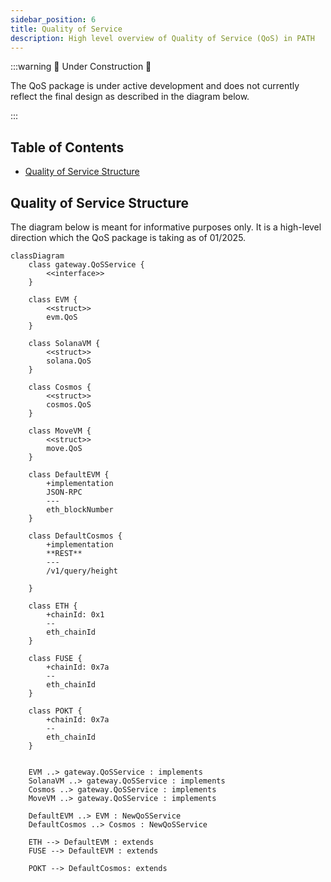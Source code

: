 ```yaml
---
sidebar_position: 6
title: Quality of Service
description: High level overview of Quality of Service (QoS) in PATH
---
```


:::warning 🚧 Under Construction 🚧

The QoS package is under active development and does not currently reflect the final design as described in the diagram below.

:::

## Table of Contents <!-- omit in toc -->

- [Quality of Service Structure](#quality-of-service-structure)

## Quality of Service Structure

The diagram below is meant for informative purposes only. It is a high-level direction
which the QoS package is taking as of 01/2025.

```mermaid
classDiagram
    class gateway.QoSService {
        <<interface>>
    }

    class EVM {
        <<struct>>
        evm.QoS
    }

    class SolanaVM {
        <<struct>>
        solana.QoS
    }

    class Cosmos {
        <<struct>>
        cosmos.QoS
    }

    class MoveVM {
        <<struct>>
        move.QoS
    }

    class DefaultEVM {
        +implementation
        JSON-RPC
        ---
        eth_blockNumber
    }

    class DefaultCosmos {
        +implementation
        **REST**
        ---
        /v1/query/height

    }

    class ETH {
        +chainId: 0x1
        --
        eth_chainId
    }

    class FUSE {
        +chainId: 0x7a
        --
        eth_chainId
    }

    class POKT {
        +chainId: 0x7a
        --
        eth_chainId
    }


    EVM ..> gateway.QoSService : implements
    SolanaVM ..> gateway.QoSService : implements
    Cosmos ..> gateway.QoSService : implements
    MoveVM ..> gateway.QoSService : implements

    DefaultEVM ..> EVM : NewQoSService
    DefaultCosmos ..> Cosmos : NewQoSService

    ETH --> DefaultEVM : extends
    FUSE --> DefaultEVM : extends

    POKT --> DefaultCosmos: extends
```
